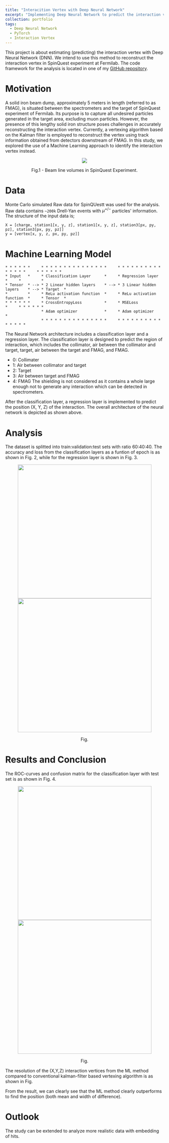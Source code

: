 ```yaml
---
title: "Interacition Vertex with Deep Neural Network"
excerpt: "Implementing Deep Neural Network to predict the interaction vertex of tracks in SpinQuest Experiment"
collection: portfolio
tags:
  - Deep Neural Network
  - PyTorch
  - Interaction Vertex
---
```


This project is about estimating (predicting) the interaction vertex with Deep Neural Network (DNN). We intend to use this method to reconstruct the interaction vertex in SpinQuest experiment at Fermilab. The code framework for the analysis is located in one of my [GitHub repository](https://github.com/abinashpun/DNN_Interaction_Vertex/tree/master).

# Motivation

A solid iron beam dump, approximately 5 meters in length (referred to as FMAG), is situated between the spectrometers and the target of SpinQuest experiment of Fermilab. Its purpose is to capture all undesired particles generated in the target area, excluding muon particles. However, the presence of this lengthy solid iron structure poses challenges in accurately reconstructing the interaction vertex. Currently, a vertexing algorithm based on the Kalman filter is employed to reconstruct the vertex using track information obtained from detectors downstream of FMAG. In this study, we explored the use of a Machine Learning approach to identify the interaction vertex instead.

<p align="center">
<img src="{{ site.url }}{{ site.baseurl }}//portfolio_files/beamline_volumes.png">
<p align = "center">
Fig.1 - Beam line volumes in SpinQuest Experiment.
</p>
</p>

# Data 

Monte Carlo simulated Raw data for SpinQUestt was used for the analysis. Raw data contains `~200k` Drell-Yan events with $\mu^{+/-}$ particles' information. The structure of the input data is;

```
X = [charge, station1[x, y, z], station1[x, y, z], station3[px, py, pz], station3[px, py, pz]]
y = [vertex[x, y, z, px, py, pz]]
```

# Machine Learning Model

```
* * * * * *     * * * * * * * * * * * * * * *     * * * * * * * * * * * * * * *     * * * * * *
* Input   *     * Classification Layer      *     * Regression layer          *     *         *
* Tensor  * --> * 2 Linear hidden layers    * --> * 3 Linear hidden layers    * --> * Target  *
*         *     * ReLu activation function  *     * ReLu activation function  *     * Tensor  *
* * * * * *     * CrossEntropyLoss          *     * MSELoss                   *     * * * * * *
                * Adam optimizer            *     * Adam optimizer            *
                * * * * * * * * * * * * * * *     * * * * * * * * * * * * * * *
```

The Neural Network architecture includes a classification layer and a regression layer. The classification layer is designed to predict the region of interaction, which includes the collimator, air between the collimator and target, target, air between the target and FMAG, and FMAG. 
- 0: Collimater
- 1: Air between collimator and target
- 2: Target
- 3: Air between target and FMAG
- 4: FMAG
The shielding is not considered as it contains a whole large enough not to generate any interaction which can be detected in spectrometers.

After the classification layer, a regression layer is implemented to predict the position (X, Y, Z) of the interaction. The overall architecture of the neural network is depicted as shown above.

# Analysis

The dataset is splitted into train:validation:test sets with ratio 60:40:40. The accuracy and loss from the classification layers as a funtion of epoch is as shown in Fig. 2, while for the regression layer is shown in Fig. 3. 

<p align="center">
<img src="{{ site.url }}{{ site.baseurl }}//portfolio_files/cls-loss.png" width="425"/> <img src="{{ site.url }}{{ site.baseurl }}//portfolio_files/reg-loss.png"" width="425"/> 
<p align = "center">
Fig.
</p>
</p>


# Results and Conclusion

The ROC-curves and confusion matrix for the classification layer with test set is as shown in Fig. 4.

<p align="center">
<img src="{{ site.url }}{{ site.baseurl }}//portfolio_files/roc_curve.png" width="425"/> <img src="{{ site.url }}{{ site.baseurl }}//portfolio_files/cls_cm.png"" width="425"/> 
<p align = "center">
Fig.
</p>
</p>

The resolution of the (X,Y,Z) interaction vertices from the ML method compared to conventional kalman-filter based vertexing algorithm is as shown in Fig.

From the result, we can clearly see that the ML method clearly outperforms to find the position (both mean and width of difference).

# Outlook

The study can be extended to analyze more realistic data with embedding of hits. 


